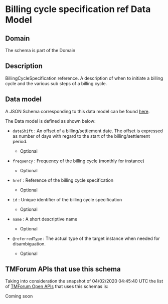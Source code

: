 # Billing cycle specification ref Data Model

## Domain

The  schema is part of the  Domain

## Description

BillingCycleSpecification reference. A description of when to initiate a billing cycle and the various sub steps of a billing cycle.

## Data model

A JSON Schema corresponding to this data model can be found
[here](https://github.com/tmforum-rand/schemas/blob/candidates/Customer/BillingCycleSpecificationRef.schema.json).

The Data model is defined as shown below:
- `dateShift` : An offset of a billing/settlement date. The offset is expressed as number of days with regard to the start of the billing/settlement period.

  - Optional

- `frequency` : Frequency of the billing cycle (monthly for instance)

  - Optional

- `href` : Reference of the billing cycle specification

  - Optional

- `id` : Unique identifier of the billing cycle specification

  - Optional

- `name` : A short descriptive name

  - Optional

- `@referredType` : The actual type of the target instance when needed for disambiguation.

  - Optional





## TMForum APIs that use this schema

Taking into consideration the snapshot of 04/02/2020 04:45:40 UTC the list of [TMForum Open APIs](https://www.tmforum.org/open-apis/) that uses this schemas is:

Coming soon